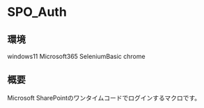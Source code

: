 # SPO_Auth
## 環境
windows11
Microsoft365
SeleniumBasic
chrome

## 概要
Microsoft SharePointのワンタイムコードでログインするマクロです。
